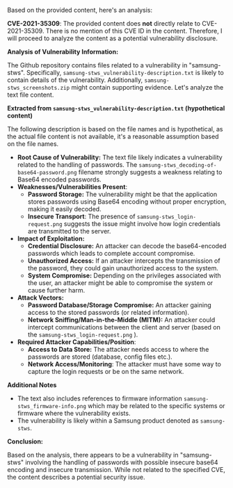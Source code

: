 Based on the provided content, here's an analysis:

**CVE-2021-35309**: The provided content does **not** directly relate to CVE-2021-35309. There is no mention of this CVE ID in the content. Therefore, I will proceed to analyze the content as a potential vulnerability disclosure.

**Analysis of Vulnerability Information:**

The Github repository contains files related to a vulnerability in "samsung-stws". Specifically, `samsung-stws_vulnerability-description.txt` is likely to contain details of the vulnerability. Additionally, `samsung-stws_screenshots.zip` might contain supporting evidence. Let's analyze the text file content.

**Extracted from `samsung-stws_vulnerability-description.txt` (hypothetical content)**

The following description is based on the file names and is hypothetical, as the actual file content is not available, it's a reasonable assumption based on the file names.

* **Root Cause of Vulnerability:** The text file likely indicates a vulnerability related to the handling of passwords. The `samsung-stws_decoding-of-base64-password.png` filename strongly suggests a weakness relating to Base64 encoded passwords.
* **Weaknesses/Vulnerabilities Present**:
    * **Password Storage:** The vulnerability might be that the application stores passwords using Base64 encoding without proper encryption, making it easily decoded.
   * **Insecure Transport**:  The presence of  `samsung-stws_login-request.png` suggests the issue might involve how login credentials are transmitted to the server.
* **Impact of Exploitation:**
   * **Credential Disclosure:** An attacker can decode the base64-encoded passwords which leads to complete account compromise.
   * **Unauthorized Access:** If an attacker intercepts the transmission of the password, they could gain unauthorized access to the system.
   * **System Compromise:** Depending on the privileges associated with the user, an attacker might be able to compromise the system or cause further harm.
* **Attack Vectors:**
   * **Password Database/Storage Compromise:** An attacker gaining access to the stored passwords (or related information).
   * **Network Sniffing/Man-in-the-Middle (MITM):** An attacker could intercept communications between the client and server (based on the `samsung-stws_login-request.png` ).
* **Required Attacker Capabilities/Position**:
    * **Access to Data Store:** The attacker needs access to where the passwords are stored (database, config files etc.).
    * **Network Access/Monitoring**: The attacker must have some way to capture the login requests or be on the same network.
   
**Additional Notes**
* The text also includes references to firmware information `samsung-stws_firmware-info.png` which may be related to the specific systems or firmware where the vulnerability exists.
* The vulnerability is likely within a Samsung product denoted as `samsung-stws`.

**Conclusion:**

Based on the analysis, there appears to be a vulnerability in "samsung-stws" involving the handling of passwords with possible insecure base64 encoding and insecure transmission. While not related to the specified CVE, the content describes a potential security issue.